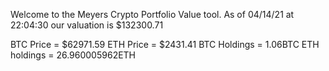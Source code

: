 Welcome to the Meyers Crypto Portfolio Value tool. 
As of 04/14/21 at 22:04:30 our valuation is $132300.71 

BTC Price = $62971.59
 ETH Price = $2431.41
BTC Holdings = 1.06BTC
 ETH holdings = 26.960005962ETH 
